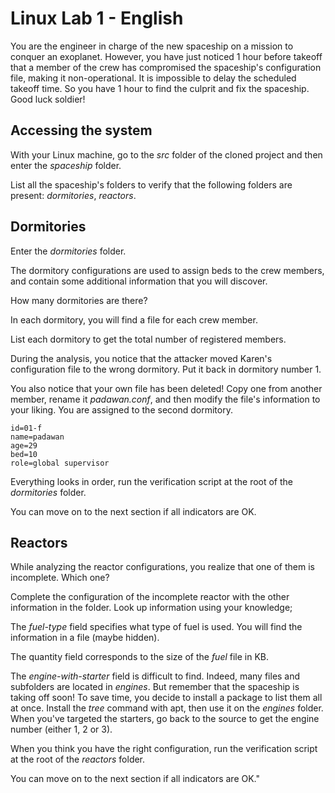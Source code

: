 # Linux Lab 1 - English

You are the engineer in charge of the new spaceship on a mission to conquer an exoplanet. However, you have just noticed 1 hour before takeoff that a member of the crew has compromised the spaceship's configuration file, making it non-operational. It is impossible to delay the scheduled takeoff time. So you have 1 hour to find the culprit and fix the spaceship. Good luck soldier!

## Accessing the system

With your Linux machine, go to the *src* folder of the cloned project and then enter the *spaceship* folder.

List all the spaceship's folders to verify that the following folders are present: *dormitories*, *reactors*.

## Dormitories

Enter the *dormitories* folder.

The dormitory configurations are used to assign beds to the crew members, and contain some additional information that you will discover.

How many dormitories are there?

In each dormitory, you will find a file for each crew member.

List each dormitory to get the total number of registered members.

During the analysis, you notice that the attacker moved Karen's configuration file to the wrong dormitory. Put it back in dormitory number 1.

You also notice that your own file has been deleted!
Copy one from another member, rename it *padawan.conf*, and then modify the file's information to your liking.
You are assigned to the second dormitory.

```
id=01-f
name=padawan
age=29
bed=10
role=global supervisor
```

Everything looks in order, run the verification script at the root of the *dormitories* folder.

You can move on to the next section if all indicators are OK.

## Reactors

While analyzing the reactor configurations, you realize that one of them is incomplete. Which one?

Complete the configuration of the incomplete reactor with the other information in the folder. Look up information using your knowledge;

The *fuel-type* field specifies what type of fuel is used. You will find the information in a file (maybe hidden).

The quantity field corresponds to the size of the *fuel* file in KB.

The *engine-with-starter* field is difficult to find. Indeed, many files and subfolders are located in *engines*. But remember that the spaceship is taking off soon! To save time, you decide to install a package to list them all at once. Install the *tree* command with apt, then use it on the *engines* folder.
When you've targeted the starters, go back to the source to get the engine number (either 1, 2 or 3).

When you think you have the right configuration, run the verification script at the root of the *reactors* folder.

You can move on to the next section if all indicators are OK."
